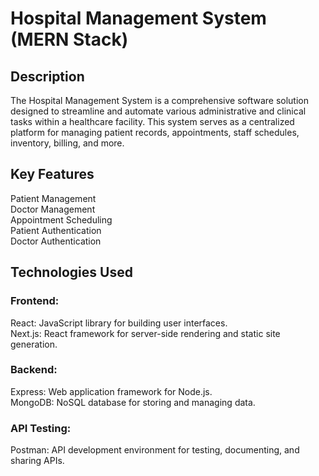 # Hospital Management System (MERN Stack)
## Description
The Hospital Management System is a comprehensive software solution designed to streamline and automate various administrative and clinical tasks within a healthcare facility. This system serves as a centralized platform for managing patient records, appointments, staff schedules, inventory, billing, and more.
## Key Features
Patient Management<br/>
Doctor Management<br/>
Appointment Scheduling<br/>
Patient Authentication<br/>
Doctor Authentication<br/>

## Technologies Used
### Frontend:<br/>
React: JavaScript library for building user interfaces.<br/>
Next.js: React framework for server-side rendering and static site generation.<br/>
### Backend:<br/>
Express: Web application framework for Node.js.<br/>
MongoDB: NoSQL database for storing and managing data.<br/>
### API Testing:<br/>
Postman: API development environment for testing, documenting, and sharing APIs.<br/>
